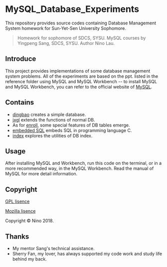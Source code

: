 # MySQL_Database_Experiments

This repository provides source codes containing Database Management System homework for Sun-Yet-Sen University Sophomore.

> Homework for sophomore of SDCS, SYSU. 
> MySQL courses by Yingpeng Sang, SDCS, SYSU. 
> Author Nino Lau.

## Introduce

This project provides implementations of some database management system problems. All of the experiments are based on the ppt. listed in the reference folder using MySQL and MySQL Workbench -- to install MySQL and MySQL Workbench, you can refer to the official website of [MySQL](https://www.mysql.com). 

## Contains

* [dingbao](https://github.com/LovelyBuggies/MySQL_Database_Experiments/tree/master/homework/ex1-dingbao) creates a simple database.
* [jxgl](https://github.com/LovelyBuggies/MySQL_Database_Experiments/tree/master/homework/ex2-jxgl) extends the functions of normal DB. 
* As for [enroll](https://github.com/LovelyBuggies/MySQL_Database_Experiments/tree/master/homework/ex3-enroll), some special features of DB tables emerge. 
* [embedded SQL](https://github.com/LovelyBuggies/MySQL_Database_Experiments/tree/master/homework/ex4-embeddedSQL) embeds SQL in programming language C. 
* [index](https://github.com/LovelyBuggies/MySQL_Database_Experiments/tree/master/homework/ex5-index) explores the utilities of DB index.

## Usage 

After installing MySQL and Workbench, run this code on the terminal, or in a more recommended way, in the MySQL Workbench. Read the manual of MySQL for more detail information.

## Copyright

[GPL lisence](http://www.gnu.org/licenses/gpl.html)

[Mozilla lisence](https://www.mozilla.org/en-US/MPL/)

Copyright © Nino 2018.


## Thanks

* My mentor Sang's technical assistance.
* Sherry Fan, my lover, has always supported my code work and study life behind my back.





